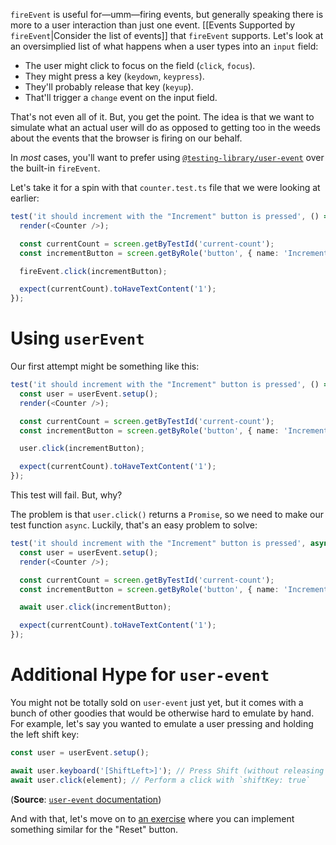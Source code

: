 `fireEvent` is useful for—umm—firing events, but generally speaking there is more to a user interaction than just one event. \[\[Events Supported by `fireEvent`\|Consider the list of events\]\] that `fireEvent` supports. Let's look at an oversimplied list of what happens when a user types into an `input` field:

- The user might click to focus on the field (`click`, `focus`).
- They might press a key (`keydown`, `keypress`).
- They'll probably release that key (`keyup`).
- That'll trigger a `change` event on the input field.

That's not even all of it. But, you get the point. The idea is that we want to simulate what an actual user will do as opposed to getting too in the weeds about the events that the browser is firing on our behalf.

In _most_ cases, you'll want to prefer using [`@testing-library/user-event`](https://www.npmjs.com/package/@testing-library/user-event) over the built-in `fireEvent`.

Let's take it for a spin with that `counter.test.ts` file that we were looking at earlier:

```ts
test('it should increment with the "Increment" button is pressed', () => {
  render(<Counter />);

  const currentCount = screen.getByTestId('current-count');
  const incrementButton = screen.getByRole('button', { name: 'Increment' });

  fireEvent.click(incrementButton);

  expect(currentCount).toHaveTextContent('1');
});
```

# Using `userEvent`

Our first attempt might be something like this:

```ts
test('it should increment with the "Increment" button is pressed', () => {
  const user = userEvent.setup();
  render(<Counter />);

  const currentCount = screen.getByTestId('current-count');
  const incrementButton = screen.getByRole('button', { name: 'Increment' });

  user.click(incrementButton);

  expect(currentCount).toHaveTextContent('1');
});
```

This test will fail. But, why?

The problem is that `user.click()` returns a `Promise`, so we need to make our test function `async`. Luckily, that's an easy problem to solve:

```ts
test('it should increment with the "Increment" button is pressed', async () => {
  const user = userEvent.setup();
  render(<Counter />);

  const currentCount = screen.getByTestId('current-count');
  const incrementButton = screen.getByRole('button', { name: 'Increment' });

  await user.click(incrementButton);

  expect(currentCount).toHaveTextContent('1');
});
```

# Additional Hype for `user-event`

You might not be totally sold on `user-event` just yet, but it comes with a bunch of other goodies that would be otherwise hard to emulate by hand. For example, let's say you wanted to emulate a user pressing and holding the left shift key:

```ts
const user = userEvent.setup();

await user.keyboard('[ShiftLeft>]'); // Press Shift (without releasing it)
await user.click(element); // Perform a click with `shiftKey: true`
```

(**Source**: [`user-event` documentation](https://testing-library.com/docs/user-event/setup#starting-a-session-per-setup))

And with that, let's move on to [an exercise](Basic%20Component%20Testing%20Exercise.md) where you can implement something similar for the "Reset" button.
